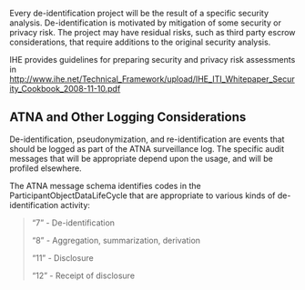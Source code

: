 
Every de-identification project will be the result of a specific
security analysis. De-identification is motivated by mitigation of some
security or privacy risk. The project may have residual risks, such as
third party escrow considerations, that require additions to the
original security analysis.

IHE provides guidelines for preparing security and privacy risk
assessments in <http://www.ihe.net/Technical_Framework/upload/IHE_ITI_Whitepaper_Security_Cookbook_2008-11-10.pdf>

## ATNA and Other Logging Considerations

De-identification, pseudonymization, and re-identification are events that should be logged as part of the ATNA surveillance log. The specific audit messages that will be appropriate depend upon the usage, and will be profiled elsewhere.

The ATNA message schema identifies codes in the ParticipantObjectDataLifeCycle that are appropriate to various kinds of de-identification activity:

> “7” - De-identification
>
> “8” - Aggregation, summarization, derivation
>
> “11” - Disclosure
>
> “12” - Receipt of disclosure

